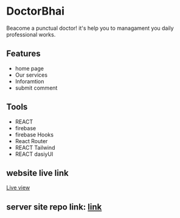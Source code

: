 # DoctorBhai

Beacome a punctual doctor! it's help you to managament you daily professional works.

## Features
- home page
- Our services
- Inforamtion
- submit comment

## Tools
- REACT
- firebase
- firebase Hooks 
- React Router 
- REACT Tailwind
- REACT dasiyUI 

## website live link
[Live view](doctor-bhai-yebenling.netlify.app)


## server site repo link: [link](https://github.com/YeBenLing-ZAMAN/doctorBhai-server-site)
